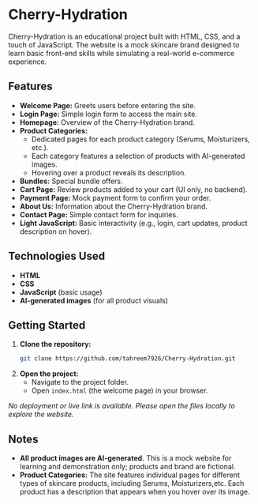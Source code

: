 # Cherry-Hydration

Cherry-Hydration is an educational project built with HTML, CSS, and a touch of JavaScript. The website is a mock skincare brand designed to learn basic front-end skills while simulating a real-world e-commerce experience.

## Features

- **Welcome Page:** Greets users before entering the site.
- **Login Page:** Simple login form to access the main site.
- **Homepage:** Overview of the Cherry-Hydration brand.
- **Product Categories:** 
  - Dedicated pages for each product category (Serums, Moisturizers, etc.).
  - Each category features a selection of products with AI-generated images.
  - Hovering over a product reveals its description.
- **Bundles:** Special bundle offers.
- **Cart Page:** Review products added to your cart (UI only, no backend).
- **Payment Page:** Mock payment form to confirm your order.
- **About Us:** Information about the Cherry-Hydration brand.
- **Contact Page:** Simple contact form for inquiries.
- **Light JavaScript:** Basic interactivity (e.g., login, cart updates, product description on hover).

## Technologies Used

- **HTML**
- **CSS**
- **JavaScript** (basic usage)
- **AI-generated images** (for all product visuals)

## Getting Started

1. **Clone the repository:**
   ```bash
   git clone https://github.com/tahreem7926/Cherry-Hydration.git
   ```
2. **Open the project:**
   - Navigate to the project folder.
   - Open `index.html` (the welcome page) in your browser.

_No deployment or live link is available. Please open the files locally to explore the website._

## Notes

- **All product images are AI-generated.** This is a mock website for learning and demonstration only; products and brand are fictional.
- **Product Categories:** The site features individual pages for different types of skincare products, including Serums, Moisturizers,etc. Each product has a description that appears when you hover over its image.